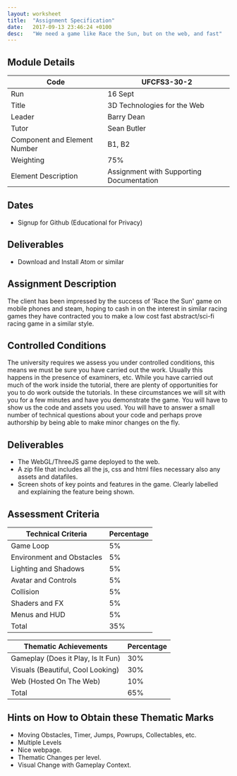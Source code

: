 ```yaml
---
layout: worksheet
title:  "Assignment Specification"
date:   2017-09-13 23:46:24 +0100
desc:   "We need a game like Race the Sun, but on the web, and fast"
---
```



## Module Details

Code | UFCFS3-30-2
---| ---
Run | 16 Sept
Title | 3D Technologies for the Web
Leader | Barry Dean
Tutor | Sean Butler
Component and Element Number | B1, B2
Weighting | 75%
Element Description | Assignment with Supporting Documentation

## Dates
- Signup for Github (Educational for Privacy)

## Deliverables
- Download and Install Atom or similar

## Assignment Description

The client has been impressed by the success of 'Race the Sun' game on mobile phones and steam, hoping to cash in on the interest in similar racing games they have contracted you to make a low cost fast abstract/sci-fi racing game in a similar style.

## Controlled Conditions

The university requires we assess you under controlled conditions, this means we must be sure you have carried out the work. Usually this happens in the presence of examiners, etc. While you have carried out much of the work inside the tutorial, there are plenty of opportunities for you to do work outside the tutorials. In these circumstances we will sit with you for a few minutes and have you demonstrate the game. You will have to show us the code and assets you used. You will have to answer a small number of technical questions about your code and perhaps prove authorship by being able to make minor changes on the fly.


## Deliverables

- The WebGL/ThreeJS game deployed to the web.
- A zip file that includes all the js, css and html files necessary also any assets and datafiles.
- Screen shots of key points and features in the game. Clearly labelled and explaining the feature being shown.

## Assessment Criteria

Technical Criteria |  Percentage
---| ---
Game Loop | 5%
Environment and Obstacles | 5%
Lighting and Shadows | 5%
Avatar and Controls | 5%
Collision | 5%
Shaders and FX | 5%
Menus and HUD | 5%
Total | 35%

Thematic Achievements | Percentage
---| ---
Gameplay (Does it Play, Is It Fun) | 30%
Visuals (Beautiful, Cool Looking)  | 30%
Web (Hosted On The Web) | 10%
Total | 65%

## Hints on How to Obtain these Thematic Marks

- Moving Obstacles, Timer, Jumps, Powrups, Collectables, etc.
- Multiple Levels
- Nice webpage.
- Thematic Changes per level.
- Visual Change with Gameplay Context.
